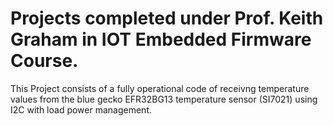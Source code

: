 # Projects completed under Prof. Keith Graham in IOT Embedded Firmware Course.

This Project consists of a fully operational code of receivng temperature values from the blue gecko EFR32BG13 temperature sensor (SI7021) using I2C with load power management.

